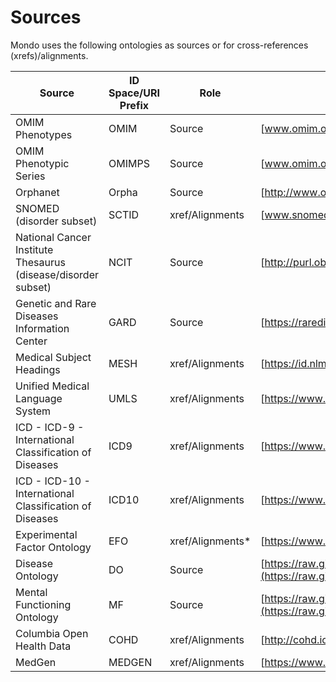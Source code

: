 # Sources

Mondo uses the following ontologies as sources or for cross-references (xrefs)/alignments.

Source | ID Space/URI Prefix | Role | Raw data or website
--- | --- | --- | ---
OMIM Phenotypes | OMIM | Source | [www.omim.org](www.omim.org/) 
OMIM Phenotypic Series | OMIMPS | Source | [www.omim.org](www.omim.org/)
Orphanet | Orpha | Source | [http://www.orpha.net/ontology/orphanet.owl](http://www.orpha.net/ontology/orphanet.owl)
SNOMED (disorder subset) | SCTID | xref/Alignments | [www.snomed.org](http://www.snomed.org/)
National Cancer Institute Thesaurus (disease/disorder subset) | NCIT |Source | [http://purl.obolibrary.org/obo/ncit.owl](http://purl.obolibrary.org/obo/ncit.owl)
Genetic and Rare Diseases Information Center | GARD | Source |[https://rarediseases.info.nih.gov/](https://rarediseases.info.nih.gov/)
Medical Subject Headings | MESH | xref/Alignments | [https://id.nlm.nih.gov/mesh/](https://id.nlm.nih.gov/mesh/)
Unified Medical Language System | UMLS | xref/Alignments | [https://www.nlm.nih.gov/research/umls/index.html](https://www.nlm.nih.gov/research/umls/index.html)
ICD - ICD-9 - International Classification of Diseases | ICD9 | xref/Alignments | [https://www.cdc.gov/nchs/icd/icd9.htm](https://www.cdc.gov/nchs/icd/icd9.htm)
ICD - ICD-10 - International Classification of Diseases | ICD10 | xref/Alignments | [https://www.cdc.gov/nchs/icd/icd10cm.htm](https://www.cdc.gov/nchs/icd/icd10cm.htm)
Experimental Factor Ontology | EFO | xref/Alignments* | [https://www.ebi.ac.uk/efo/](https://www.ebi.ac.uk/efo/)
Disease Ontology | DO | Source | [https://raw.githubusercontent.com/DiseaseOntology/HumanDiseaseOntology/master/src/ontology/doid.owl](https://raw.githubusercontent.com/DiseaseOntology/HumanDiseaseOntology/master/src/ontology/doid.owl)
Mental Functioning Ontology | MF | Source | [https://raw.githubusercontent.com/jannahastings/mental-functioning-ontology/master/ontology/MF.owl](https://raw.githubusercontent.com/jannahastings/mental-functioning-ontology/master/ontology/MF.owl)
Columbia Open Health Data | COHD | xref/Alignments | [http://cohd.io/](http://cohd.io/)
MedGen | MEDGEN |xref/Alignments | [https://www.ncbi.nlm.nih.gov/medgen/](https://www.ncbi.nlm.nih.gov/medgen/)










 
